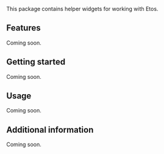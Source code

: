 This package contains helper widgets for working with Etos.

## Features

Coming soon.

## Getting started

Coming soon.

## Usage

Coming soon.

## Additional information

Coming soon.
